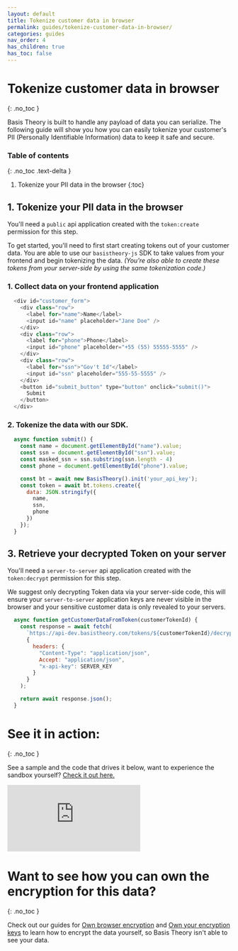 ```yaml
---
layout: default
title: Tokenize customer data in browser
permalink: guides/tokenize-customer-data-in-browser/
categories: guides
nav_order: 4
has_children: true
has_toc: false
---
```

# Tokenize customer data in browser
{: .no_toc }

Basis Theory is built to handle any payload of data you can serialize. The following guide will show you how you can easily tokenize your customer's PII (Personally Identifiable Information) data to keep it safe and secure.

### Table of contents
{: .no_toc .text-delta }

1. Tokenize your PII data in the browser
{:toc}


## 1. Tokenize your PII data in the browser

<span class="base-alert warning">
  <span>
    You'll need a <code>public</code> api application created with the <code>token:create</code> permission for this step.
  </span>
</span>

To get started, you'll need to first start creating tokens out of your customer data. You are able to use our <code>basistheory-js</code> SDK to take values from your frontend and begin tokenizing the data. *(You're also able to create these tokens from your server-side by using the same tokenization code.)*

### 1. Collect data on your frontend application

```js
  <div id="customer_form">
    <div class="row">
      <label for="name">Name</label>
      <input id="name" placeholder="Jane Doe" />
    </div>
    <div class="row">
      <label for="phone">Phone</label>
      <input id="phone" placeholder="+55 (55) 55555-5555" />
    </div>
    <div class="row">
      <label for="ssn">"Gov't Id"</label>
      <input id="ssn" placeholder="555-55-5555" />
    </div>
    <button id="submit_button" type="button" onclick="submit()">
      Submit
    </button>
  </div>
```

### 2. Tokenize the data with our SDK.

```js
  async function submit() {
    const name = document.getElementById("name").value;
    const ssn = document.getElementById("ssn").value;
    const masked_ssn = ssn.substring(ssn.length - 4)
    const phone = document.getElementById("phone").value;

    const bt = await new BasisTheory().init('your_api_key');
    const token = await bt.tokens.create({
      data: JSON.stringify({
        name,
        ssn,
        phone
      })
    });
  }
```

## 3. Retrieve your decrypted Token on your server


<span class="base-alert warning">
  <span>
    You'll need a <code>server-to-server</code> api application created with the <code>token:decrypt</code> permission for this step.
  </span>
</span>

We suggest only decrypting Token data via your server-side code, this will ensure your <code>server-to-server</code> application keys are never visible in the browser and your sensitive customer data is only revealed to your servers.

```js
  async function getCustomerDataFromToken(customerTokenId) {
    const response = await fetch(
      `https://api-dev.basistheory.com/tokens/${customerTokenId}/decrypt`,
      {
        headers: {
          "Content-Type": "application/json",
          Accept: "application/json",
          "x-api-key": SERVER_KEY
        }
      }
    );

    return await response.json();
  }
```

# See it in action:
{: .no_toc }

See a sample and the code that drives it below, want to experience the sandbox yourself? [Check it out here.]("https://codesandbox.io/s/tokenize-customer-data-ifqz0")
<div class="iframe-container">
  <iframe src="https://ifqz0.sse.codesandbox.io/" class="iframe-code" allowfullscreen="" frameborder="0"></iframe>
</div>

# Want to see how you can own the encryption for this data?
{: .no_toc }

Check out our guides for [Own browser encryption](/guides/own-browser-encryption) and [Own your encryption keys](/guides/own-your-encrypt-keys) to learn how to encrypt the data yourself, so Basis Theory isn't able to see your data.